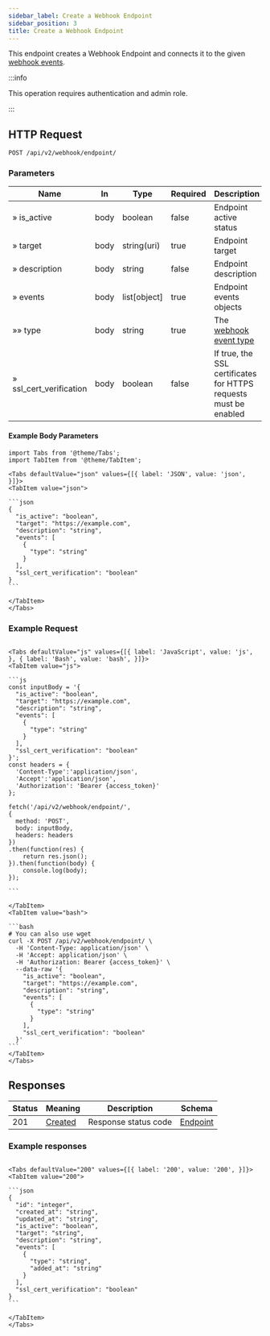 ```yaml
---
sidebar_label: Create a Webhook Endpoint
sidebar_position: 3
title: Create a Webhook Endpoint
---
```


This endpoint creates a Webhook Endpoint and connects it to the given [webhook events](#list-of-events).


:::info

This operation requires authentication and admin role.

:::

## HTTP Request

`POST /api/v2/webhook/endpoint/`

### Parameters

|Name|In| Type         |Required| Description                                                      |
|---|---|--------------|---|------------------------------------------------------------------|
|» is_active|body| boolean      |false| Endpoint active status                                           |
|» target|body| string(uri)  |true| Endpoint target                                                  |
|» description|body| string       |false| Endpoint description                                             |
|» events|body| list[object] |true| Endpoint events objects                                          |
|»» type|body| string       |true| The [webhook event type](#list-of-events)                        |
|» ssl_cert_verification|body| boolean      |false| If true, the SSL certificates for HTTPS requests must be enabled |

#### Example Body Parameters

````mdx-code-block
import Tabs from '@theme/Tabs';
import TabItem from '@theme/TabItem';

<Tabs defaultValue="json" values={[{ label: 'JSON', value: 'json', }]}>
<TabItem value="json">

```json
{
  "is_active": "boolean",
  "target": "https://example.com",
  "description": "string",
  "events": [
    {
      "type": "string"
    }
  ],
  "ssl_cert_verification": "boolean"
}
```

</TabItem>
</Tabs>
````

### Example Request

````mdx-code-block

<Tabs defaultValue="js" values={[{ label: 'JavaScript', value: 'js', }, { label: 'Bash', value: 'bash', }]}>
<TabItem value="js">

```js
const inputBody = '{
  "is_active": "boolean",
  "target": "https://example.com",
  "description": "string",
  "events": [
    {
      "type": "string"
    }
  ],
  "ssl_cert_verification": "boolean"
}';
const headers = {
  'Content-Type':'application/json',
  'Accept':'application/json',
  'Authorization': 'Bearer {access_token}'
};

fetch('/api/v2/webhook/endpoint/',
{
  method: 'POST',
  body: inputBody,
  headers: headers
})
.then(function(res) {
    return res.json();
}).then(function(body) {
    console.log(body);
});

```

</TabItem>
<TabItem value="bash">

```bash
# You can also use wget
curl -X POST /api/v2/webhook/endpoint/ \
  -H 'Content-Type: application/json' \
  -H 'Accept: application/json' \
  -H 'Authorization: Bearer {access_token}' \
  --data-raw '{
    "is_active": "boolean",
    "target": "https://example.com",
    "description": "string",
    "events": [
      {
        "type": "string"
      }
    ],
    "ssl_cert_verification": "boolean"
  }'
```
</TabItem>
</Tabs>
````

## Responses

|Status|Meaning|Description|Schema|
|---|---|---|---|
|201|[Created](https://tools.ietf.org/html/rfc7231#section-6.3.2)|Response status code|[Endpoint](/docs/apireference/v2/schemas/endpoint)|

### Example responses


````mdx-code-block

<Tabs defaultValue="200" values={[{ label: '200', value: '200', }]}>
<TabItem value="200">

```json
{
  "id": "integer",
  "created_at": "string",
  "updated_at": "string",
  "is_active": "boolean",
  "target": "string",
  "description": "string",
  "events": [
    {
      "type": "string",
      "added_at": "string"
    }
  ],
  "ssl_cert_verification": "boolean"
}
```

</TabItem>
</Tabs>
````




